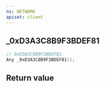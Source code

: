 ```yaml
---
ns: NETWORK
apiset: client
---
```

## _0xD3A3C8B9F3BDEF81

```c
// 0xD3A3C8B9F3BDEF81
Any _0xD3A3C8B9F3BDEF81();
```



## Return value

